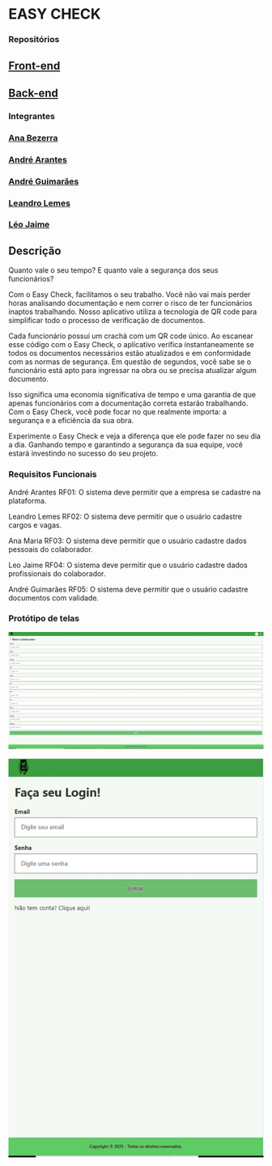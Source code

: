 
# EASY CHECK

### Repositórios

## [Front-end](https://github.com/easycheck-team/easycheck-frontend.git)
## [Back-end](https://github.com/easycheck-team/easycheck-backend.git)

### Integrantes

### [Ana Bezerra](https://github.com/anavbezerra)
### [André Arantes](https://github.com/arantesandre)
### [André Guimarães](https://github.com/GuimaFox)
### [Leandro Lemes](https://github.com/LeandrojLemes)
### [Léo Jaime](https://github.com/LeoJaime-92)


## Descrição

Quanto vale o seu tempo? E quanto vale a segurança dos seus funcionários?

Com o Easy Check, facilitamos o seu trabalho. Você não vai mais perder horas analisando documentação e nem correr o risco de ter funcionários inaptos trabalhando. Nosso aplicativo utiliza a tecnologia de QR code para simplificar todo o processo de verificação de documentos.

Cada funcionário possui um crachá com um QR code único. Ao escanear esse código com o Easy Check, o aplicativo verifica instantaneamente se todos os documentos necessários estão atualizados e em conformidade com as normas de segurança. Em questão de segundos, você sabe se o funcionário está apto para ingressar na obra ou se precisa atualizar algum documento.

Isso significa uma economia significativa de tempo e uma garantia de que apenas funcionários com a documentação correta estarão trabalhando. Com o Easy Check, você pode focar no que realmente importa: a segurança e a eficiência da sua obra.

Experimente o Easy Check e veja a diferença que ele pode fazer no seu dia a dia. Ganhando tempo e garantindo a segurança da sua equipe, você estará investindo no sucesso do seu projeto.


### Requisitos Funcionais

André Arantes
RF01: O sistema deve permitir que a empresa se cadastre na plataforma.

Leandro Lemes
RF02: O sistema deve permitir que o usuário cadastre cargos e vagas.

Ana Maria
RF03: O sistema deve permitir que o usuário cadastre dados pessoais do colaborador.

Leo Jaime
RF04: O sistema deve permitir que o usuário cadastre dados profissionais do colaborador.

André Guimarães
RF05: O sistema deve permitir que o usuário cadastre documentos com validade.

### Protótipo de telas

![Cadastro de colaborador](src/assets/easycheck-tela-cadastro-colaborador.jpeg)

![Login](src/assets/easycheck-tela-login.jpeg)


